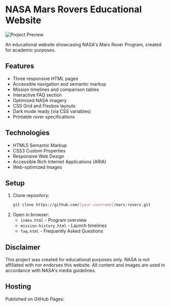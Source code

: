 # NASA Mars Rovers Educational Website

![Project Preview](images/mars-landscape.jpg)

An educational website showcasing NASA's Mars Rover Program, created for academic purposes.

## Features

- Three responsive HTML pages
- Accessible navigation and semantic markup
- Mission timelines and comparison tables
- Interactive FAQ section
- Optimized NASA imagery
- CSS Grid and Flexbox layouts
- Dark mode ready (via CSS variables)
- Printable rover specifications

## Technologies

- HTML5 Semantic Markup
- CSS3 Custom Properties
- Responsive Web Design
- Accessible Rich Internet Applications (ARIA)
- Web-optimized Images

## Setup

1. Clone repository:
   ```bash
   git clone https://github.com/[your-username]/mars-rovers.git
   ```
2. Open in browser:
   - `index.html` - Program overview
   - `mission-history.html` - Launch timelines
   - `faq.html` - Frequently Asked Questions

## Disclaimer

This project was created for educational purposes only. NASA is not affiliated with nor endorses this website. All content and images are used in accordance with NASA's media guidelines.

## Hosting

Published on GitHub Pages: